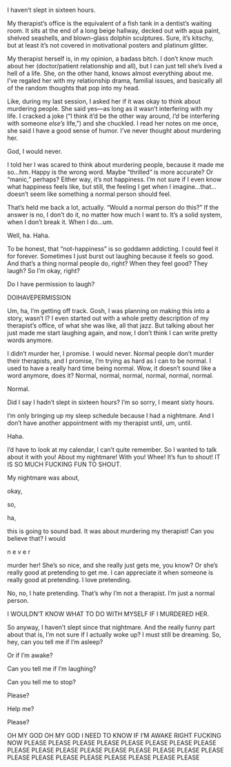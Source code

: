 I haven’t slept in sixteen hours.

My therapist’s office is the equivalent of a fish tank in a dentist’s waiting room. It sits at the end of a long beige hallway, decked out with aqua paint, shelved seashells, and blown-glass dolphin sculptures. Sure, it’s kitschy, but at least it’s not covered in motivational posters and platinum glitter.

My therapist herself is, in my opinion, a badass bitch. I don’t know much about her (doctor/patient relationship and all), but I can just tell she’s lived a hell of a life. She, on the other hand, knows almost everything about me. I’ve regaled her with my relationship drama, familial issues, and basically all of the random thoughts that pop into my head.

Like, during my last session, I asked her if it was okay to think about murdering people. She said yes—as long as it wasn’t interfering with my life. I cracked a joke (“I think it’d be the other way around, *I’d* be interfering with someone *else’s* life,”) and she chuckled. I read her notes on me once, she said I have a good sense of humor. I’ve never thought about murdering her.

God, I would never.

I told her I was scared to think about murdering people, because it made me so…hm. Happy is the wrong word. Maybe “thrilled” is more accurate? Or “manic,” perhaps? Either way, it’s not happiness. I’m not sure if I even know what happiness feels like, but still, the feeling I get when I imagine…that…doesn’t seem like something a normal person should feel.

That’s held me back a lot, actually. “Would a normal person do this?” If the answer is no, I don’t do it, no matter how much I want to. It’s a solid system, when I don’t break it. When I do…um.

Well, ha. Haha.

To be honest, that “not-happiness” is so goddamn addicting. I could feel it for forever. Sometimes I just burst out laughing because it feels so good. And that’s a thing normal people do, right? When they feel good? They laugh? So I’m okay, right?

Do I have permission to laugh?

DOIHAVEPERMISSION

Um, ha, I’m getting off track. Gosh, I was planning on making this into a story, wasn’t I? I even started out with a whole pretty description of my therapist’s office, of what she was like, all that jazz. But talking about her just made me start laughing again, and now, I don’t think I can write pretty words anymore.

I didn’t murder her, I promise. I would never. Normal people don’t murder their therapists, and I promise, I’m trying as hard as I can to be normal. I used to have a really hard time being normal. Wow, it doesn’t sound like a word anymore, does it? Normal, normal, normal, normal, normal, normal.

Normal.

Did I say I hadn’t slept in sixteen hours? I’m so sorry, I meant sixty hours.

I’m only bringing up my sleep schedule because I had a nightmare. And I don’t have another appointment with my therapist until, um, until.

Haha.

I’d have to look at my calendar, I can’t quite remember. So I wanted to talk about it with you! About my nightmare! With you! Whee! It’s fun to shout! IT IS SO MUCH FUCKING FUN TO SHOUT.

My nightmare was about,

okay,

so,

ha,

this is going to sound bad. It was about murdering my therapist! Can you believe that? I would

n e v e r

murder her! She’s so nice, and she really just gets me, you know? Or she’s really good at pretending to get me. I can appreciate it when someone is really good at pretending. I love pretending.

No, no, I hate pretending. That’s why I’m not a therapist. I’m just a normal person.

I WOULDN’T KNOW WHAT TO DO WITH MYSELF IF I MURDERED HER.

So anyway, I haven’t slept since that nightmare. And the really funny part about that is, I’m not sure if I actually woke up? I must still be dreaming. So, hey, can you tell me if I’m asleep?

Or if I’m awake?

Can you tell me if I’m laughing?

Can you tell me to stop?

Please?

Help me?

Please?

OH MY GOD OH MY GOD I NEED TO KNOW IF I’M AWAKE RIGHT FUCKING NOW PLEASE PLEASE PLEASE PLEASE PLEASE PLEASE PLEASE PLEASE PLEASE PLEASE PLEASE PLEASE PLEASE PLEASE PLEASE PLEASE PLEASE PLEASE PLEASE PLEASE PLEASE PLEASE PLEASE PLEASE PLEASE